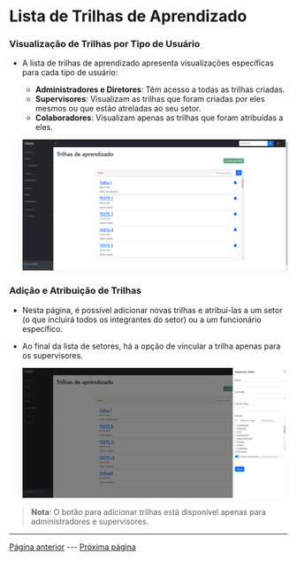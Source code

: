 # Lista de Trilhas de Aprendizado

### Visualização de Trilhas por Tipo de Usuário
- A lista de trilhas de aprendizado apresenta visualizações específicas para cada tipo de usuário:
    - **Administradores e Diretores**: Têm acesso a todas as trilhas criadas.
    - **Supervisores**: Visualizam as trilhas que foram criadas por eles mesmos ou que estão atreladas ao seu setor.
    - **Colaboradores**: Visualizam apenas as trilhas que foram atribuídas a eles.

  ![Lista de Trilhas](/documentacao/imgs_documentacao/listaTRILHA.png)

### Adição e Atribuição de Trilhas
- Nesta página, é possível adicionar novas trilhas e atribuí-las a um setor (o que incluirá todos os integrantes do setor) ou a um funcionário específico.
- Ao final da lista de setores, há a opção de vincular a trilha apenas para os supervisores.

  ![Adicionar Trilha](/documentacao/imgs_documentacao/adicionarTRILHA.png)

> **Nota**: O botão para adicionar trilhas está disponível apenas para administradores e supervisores.

---

[Página anterior](/documentacao/documentacaoGestores/3_cadastros.md) --- [Próxima página](/documentacao/documentacaoGestores/5_materiais.md)